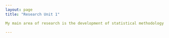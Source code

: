 ```yaml
---
layout: page
title: "Research Unit 1"

My main area of research is the development of statistical methodology in highly-structured data analysis, including complex environmental data, images, shapes, and functional data. My research aims to tackle environmental and medical problems by developing cutting edge statistical methods implemented through user friendly software packages. 

---
```

